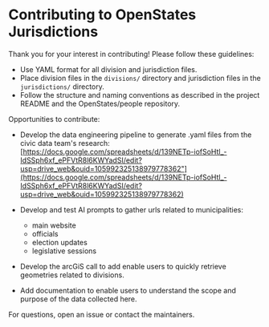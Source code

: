 # Contributing to OpenStates Jurisdictions

Thank you for your interest in contributing! Please follow these guidelines:

- Use YAML format for all division and jurisdiction files.
- Place division files in the `divisions/` directory and jurisdiction files in the `jurisdictions/` directory.
- Follow the structure and naming conventions as described in the project README
  and the OpenStates/people repository.


Opportunities to contribute:
- Develop the data engineering pipeline to generate .yaml files from the civic
  data team's research:
  [https://docs.google.com/spreadsheets/d/139NETp-iofSoHtl_-IdSSph6xf_ePFVtR8l6KWYadSI/edit?usp=drive_web&ouid=105992325138979778362"](https://docs.google.com/spreadsheets/d/139NETp-iofSoHtl_-IdSSph6xf_ePFVtR8l6KWYadSI/edit?usp=drive_web&ouid=105992325138979778362)

- Develop and test AI prompts to gather urls related to municipalities:
    - main website
    - officials
    - election updates
    - legislative sessions

- Develop the arcGiS call to add enable users to quickly retrieve geometries related to divisions.
- Add documentation to enable users to understand the scope and purpose of the data collected here.


For questions, open an issue or contact the maintainers.